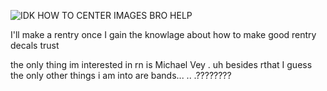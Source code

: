 

<!--
**12d94m/12d94m** is a ✨ _special_ ✨ repository because its `README.md` (this file) appears on your GitHub profile.

Here are some ideas to get you started:

- 🔭 I’m currently working on ...
- 🌱 I’m currently learning ...
- 👯 I’m looking to collaborate on ...
- 🤔 I’m looking for help with ...
- 💬 Ask me about ...
- 📫 How to reach me: ...
- 😄 Pronouns: ...
- ⚡ Fun fact: ...
-->
![IDK HOW TO CENTER IMAGES BRO HELP](https://i.pinimg.com/564x/1d/4e/bf/1d4ebf45b3980afd2268a7710ac68b69.jpg)

I'll make a rentry once I gain the knowlage about how to make good rentry decals trust

the only thing im interested in rn is Michael Vey . uh besides rthat I guess the only other things i am into are bands... .. .????????
